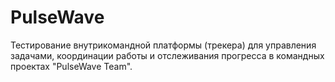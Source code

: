 # PulseWave
Тестирование внутрикомандной платформы (трекера) для управления задачами, координации работы и отслеживания прогресса в командных проектах "PulseWave Team".
